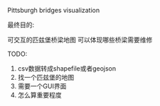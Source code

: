 Pittsburgh bridges visualization

最终目的:

可交互的匹兹堡桥梁地图 可以体现哪些桥梁需要维修

TODO:
1. csv数据转成shapefile或者geojson
2. 找一个匹兹堡的地图
3. 需要一个GUI界面
4. 怎么算重要程度